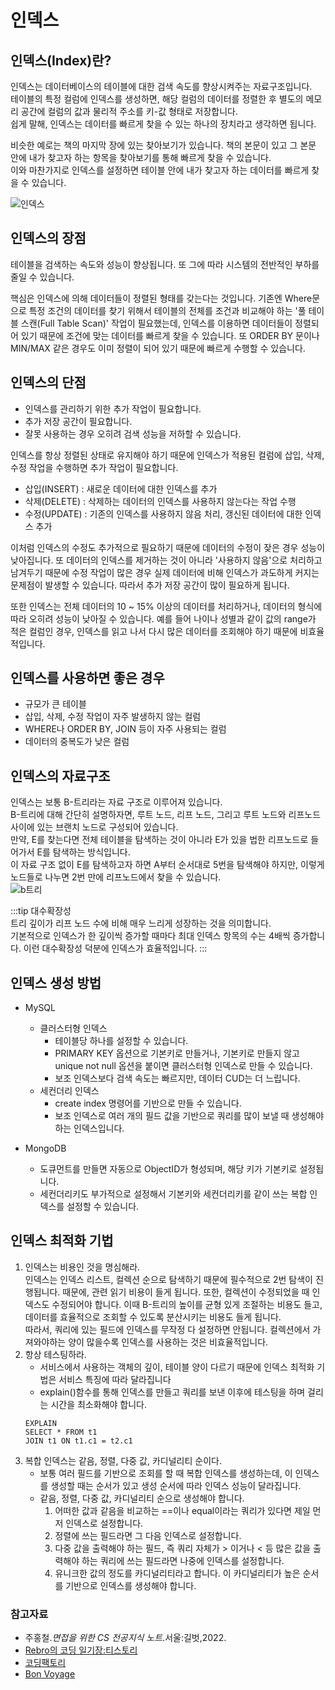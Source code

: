 # 인덱스

## 인덱스(Index)란?

인덱스는 데이터베이스의 테이블에 대한 검색 속도를 향상시켜주는 자료구조입니다.  
테이블의 특정 컬럼에 인덱스를 생성하면, 해당 컬럼의 데이터를 정렬한 후 별도의 메모리 공간에 컬럼의 값과 물리적 주소를 키-값 형태로 저장합니다.  
쉽게 말해, 인덱스는 데이터를 빠르게 찾을 수 있는 하나의 장치라고 생각하면 됩니다.

비슷한 예로는 책의 마지막 장에 있는 찾아보기가 있습니다. 책의 본문이 있고 그 본문 안에 내가 찾고자 하는 항목을 찾아보기를 통해 빠르게 찾을 수 있습니다.  
이와 마찬가지로 인덱스를 설정하면 테이블 안에 내가 찾고자 하는 데이터를 빠르게 찾을 수 있습니다.

![인덱스](https://user-images.githubusercontent.com/79966015/180585510-ef68b3f6-43c0-41b2-a380-7e2154172922.PNG)

## 인덱스의 장점

테이블을 검색하는 속도와 성능이 향상됩니다. 또 그에 따라 시스템의 전반적인 부하를 줄일 수 있습니다.

핵심은 인덱스에 의해 데이터들이 정렬된 형태를 갖는다는 것입니다. 기존엔 Where문으로 특정 조건의 데이터를 찾기 위해서 테이블의 전체를 조건과 비교해야 하는 '풀 테이블 스캔(Full Table Scan)'
작업이 필요했는데, 인덱스를 이용하면 데이터들이 정렬되어 있기 때문에 조건에 맞는 데이터를 빠르게 찾을 수 있습니다. 또 ORDER BY 문이나 MIN/MAX 같은 경우도 이미 정렬이 되어 있기 때문에 빠르게 수행할
수 있습니다.

## 인덱스의 단점

- 인덱스를 관리하기 위한 추가 작업이 필요합니다.
- 추가 저장 공간이 필요합니다.
- 잘못 사용하는 경우 오히려 검색 성능을 저하할 수 있습니다.

인덱스를 항상 정렬된 상태로 유지해야 하기 때문에 인덱스가 적용된 컬럼에 삽입, 삭제, 수정 작업을 수행하면 추가 작업이 필요합니다.

- 삽입(INSERT) : 새로운 데이터에 대한 인덱스를 추가
- 삭제(DELETE) : 삭제하는 데이터의 인덱스를 사용하지 않는다는 작업 수행
- 수정(UPDATE) : 기존의 인덱스를 사용하지 않음 처리, 갱신된 데이터에 대한 인덱스 추가

이처럼 인덱스의 수정도 추가적으로 필요하기 때문에 데이터의 수정이 잦은 경우 성능이 낮아집니다. 또 데이터의 인덱스를 제거하는 것이 아니라 '사용하지 않음'으로 처리하고 남겨두기 때문에 수정 작업이 많은 경우 실제
데이터에 비해 인덱스가 과도하게 커지는 문제점이 발생할 수 있습니다. 따라서 추가 저장 공간이 많이 필요하게 됩니다.

또한 인덱스는 전체 데이터의 10 ~ 15% 이상의 데이터를 처리하거나, 데이터의 형식에 따라 오히려 성능이 낮아질 수 있습니다. 예를 들어 나이나 성별과 같이 값의 range가 적은 컬럼인 경우, 인덱스를 읽고
나서 다시 많은 데이터를 조회해야 하기 때문에 비효율적입니다.

## 인덱스를 사용하면 좋은 경우

- 규모가 큰 테이블
- 삽입, 삭제, 수정 작업이 자주 발생하지 않는 컬럼
- WHERE나 ORDER BY, JOIN 등이 자주 사용되는 컬럼
- 데이터의 중복도가 낮은 컬럼

## 인덱스의 자료구조

인덱스는 보통 B-트리라는 자료 구조로 이루어져 있습니다.  
B-트리에 대해 간단히 설명하자면, 루트 노드, 리프 노드, 그리고 루트 노드와 리프노드 사이에 있는 브랜치 노드로 구성되어 있습니다.  
만약, E를 찾는다면 전체 테이블을 탐색하는 것이 아니라 E가 있을 법한 리프노드로 들어가서 E를 탐색하는 방식입니다.  
이 자료 구조 없이 E를 탐색하고자 하면 A부터 순서대로 5번을 탐색해야 하지만, 이렇게 노드들로 나누면 2번 만에 리프노드에서 찾을 수 있습니다.  
![b트리](https://user-images.githubusercontent.com/79966015/180586900-f0f2fdcd-93dc-4ac3-b8be-9f0d879024b7.PNG)

:::tip 대수확장성  
트리 깊이가 리프 노드 수에 비해 매우 느리게 성장하는 것을 의미합니다.  
기본적으로 인덱스가 한 깊이씩 증가할 때마다 최대 인덱스 항목의 수는 4배씩 증가합니다. 이런 대수확장성 덕분에 인덱스가 효율적입니다.
:::

## 인덱스 생성 방법

- MySQL
    - 클러스터형 인덱스
        - 테이블당 하나를 설정할 수 있습니다.
        - PRIMARY KEY 옵션으로 기본키로 만들거나, 기본키로 만들지 않고 unique not null 옵션을 붙이면 클러스터형 인덱스로 만들 수 있습니다.
        - 보조 인덱스보다 검색 속도는 빠르지만, 데이터 CUD는 더 느립니다.
    - 세컨더리 인덱스
        - create index 명령어를 기반으로 만들 수 있습니다.
        - 보조 인덱스로 여러 개의 필드 값을 기반으로 쿼리를 많이 보낼 때 생성해야 하는 인덱스입니다.

- MongoDB
    - 도큐먼트를 만들면 자동으로 ObjectID가 형성되며, 해당 키가 기본키로 설정됩니다.
    - 세컨더리키도 부가적으로 설정해서 기본키와 세컨더리키를 같이 쓰는 복합 인덱스를 설정할 수 있습니다.

## 인덱스 최적화 기법

1. 인덱스는 비용인 것을 명심해라.  
   인덱스는 인덱스 리스트, 컬렉션 순으로 탐색하기 때문에 필수적으로 2번 탐색이 진행됩니다. 때문에, 관련 읽기 비용이 들게 됩니다. 또한, 컬렉션이 수정되었을 때 인덱스도 수정되어야 합니다. 이때 B-트리의
   높이를 균형 있게 조절하는 비용도 들고, 데이터를 효율적으로 조회할 수 있도록 분산시키는 비용도 들게 됩니다.   
   따라서, 쿼리에 있는 필드에 인덱스를 무작정 다 설정하면 안됩니다. 컬렉션에서 가져와야하는 양이 많을수록 인덱스를 사용하는 것은 비효율적입니다.
2. 항상 테스팅하라.
    - 서비스에서 사용하는 객체의 깊이, 테이블 양이 다르기 때문에 인덱스 최적화 기법은 서비스 특징에 따라 달라집니다
    - explain()함수를 통해 인덱스를 만들고 쿼리를 보낸 이후에 테스팅을 하며 걸리는 시간을 최소화해야 합니다.
    ```
   EXPLAIN
   SELECT * FROM t1
   JOIN t1 ON t1.c1 = t2.c1
   ```
3. 복합 인덱스는 같음, 정렬, 다중 값, 카디널리티 순이다.
    - 보통 여러 필드를 기반으로 조회를 할 때 복합 인덱스를 생성하는데, 이 인덱스를 생성할 때는 순서가 있고 생성 순서에 따라 인덱스 성능이 달라집니다.
    - 같음, 정렬, 다중 값, 카디널리티 순으로 생성해야 합니다.
        1. 어떠한 값과 같음을 비교하는 ==이나 equal이라는 쿼리가 있다면 제일 먼저 인덱스로 설정합니다.
        2. 정렬에 쓰는 필드라면 그 다음 인덱스로 설정합니다.
        3. 다중 값을 출력해야 하는 필드, 즉 쿼리 자체가 > 이거나 < 등 많은 값을 출력해야 하는 쿼리에 쓰는 필드라면 나중에 인덱스를 설정합니다.
        4. 유니크한 값의 정도를 카디널리티라고 합니다. 이 카디널리티가 높은 순서를 기반으로 인덱스를 생성해야 합니다.

### 참고자료

- 주홍철.*면접을 위한 CS 전공지식 노트*.서울:길벗,2022.
- [Rebro의 코딩 일기장:티스토리](https://rebro.kr/167)
- [코딩팩토리](https://coding-factory.tistory.com/746)
- [Bon Voyage](https://nangkyeong.tistory.com/entry/%EC%9D%B4%EA%B2%83%EC%9D%B4-MySQL%EC%9D%B4%EB%8B%A4%EB%A1%9C-%EC%A0%95%EB%A6%AC%ED%95%B4%EB%B3%B4%EB%8A%94-%EC%9D%B8%EB%8D%B1%EC%8A%A4-%EA%B0%9C%EB%85%90)
